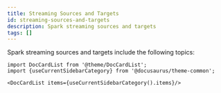```yaml
---
title: Streaming Sources and Targets
id: streaming-sources-and-targets
description: Spark streaming sources and targets
tags: []
---
```


Spark streaming sources and targets include the following topics:

```mdx-code-block
import DocCardList from '@theme/DocCardList';
import {useCurrentSidebarCategory} from '@docusaurus/theme-common';

<DocCardList items={useCurrentSidebarCategory().items}/>
```
